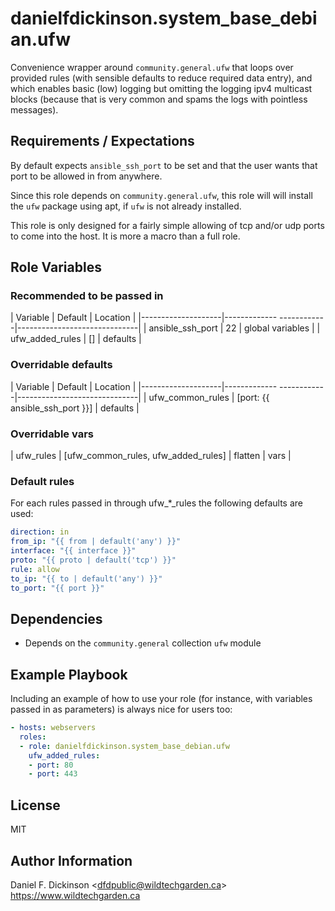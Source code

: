 # danielfdickinson.system_base_debian.ufw

Convenience wrapper around `community.general.ufw` that loops over provided
rules (with sensible defaults to reduce required data entry), and which enables
basic (low) logging but omitting the logging ipv4 multicast blocks (because that
is very common and spams the logs with pointless messages).

## Requirements / Expectations

By default expects `ansible_ssh_port` to be set and that the user wants that
port to be allowed in from anywhere.

Since this role depends on `community.general.ufw`, this role will will install
the `ufw` package using apt, if `ufw` is not already installed.

This role is only designed for a fairly simple allowing of tcp and/or udp ports
to come into the host. It is more a macro than a full role.

## Role Variables

### Recommended to be passed in

|      Variable      | Default                  | Location                     |
|--------------------|------------- ------------|------------------------------|
| ansible_ssh_port   | 22                       | global variables             |
| ufw_added_rules    | \[]                      | defaults                     |

### Overridable defaults

|      Variable      | Default                  | Location                     |
|--------------------|------------- ------------|------------------------------|
| ufw_common_rules   | \[port: {{ ansible_ssh_port }}] | defaults              |

### Overridable vars

| ufw_rules          | \[ufw_common_rules, ufw_added_rules] \| flatten | vars  |

### Default rules

For each rules passed in through ufw_*_rules the following defaults are used:

```yaml
direction: in
from_ip: "{{ from | default('any') }}"
interface: "{{ interface }}"
proto: "{{ proto | default('tcp') }}"
rule: allow
to_ip: "{{ to | default('any') }}"
to_port: "{{ port }}"
```

## Dependencies

* Depends on the `community.general` collection `ufw` module

## Example Playbook

Including an example of how to use your role (for instance, with variables
passed in as parameters) is always nice for users too:

``` yaml
- hosts: webservers
  roles:
  - role: danielfdickinson.system_base_debian.ufw
    ufw_added_rules:
    - port: 80
    - port: 443
```

## License

MIT

## Author Information

Daniel F. Dickinson \<dfdpublic@wildtechgarden.ca>
<https://www.wildtechgarden.ca>
